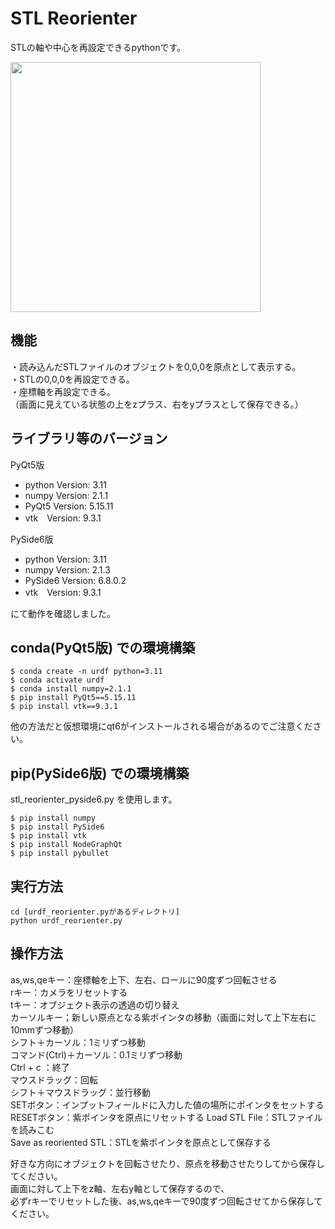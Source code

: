 # STL Reorienter  
STLの軸や中心を再設定できるpythonです。  

<img width="400" src="https://github.com/user-attachments/assets/0732bd7a-2c48-4147-bbb5-7af2c1a22864">
  
## 機能  
・読み込んだSTLファイルのオブジェクトを0,0,0を原点として表示する。  
・STLの0,0,0を再設定できる。  
・座標軸を再設定できる。  
（画面に見えている状態の上をzプラス、右をyプラスとして保存できる。）  
  
## ライブラリ等のバージョン  

PyQt5版  
- python Version: 3.11
- numpy Version: 2.1.1
- PyQt5 Version: 5.15.11
- vtk　Version: 9.3.1
     
PySide6版  
- python Version: 3.11
- numpy Version: 2.1.3
- PySide6 Version: 6.8.0.2
- vtk　Version: 9.3.1

にて動作を確認しました。  

## conda(PyQt5版) での環境構築

```  
$ conda create -n urdf python=3.11  
$ conda activate urdf  
$ conda install numpy=2.1.1  
$ pip install PyQt5==5.15.11  
$ pip install vtk==9.3.1  
```
他の方法だと仮想環境にqt6がインストールされる場合があるのでご注意ください。  

## pip(PySide6版)  での環境構築
  
stl_reorienter_pyside6.py を使用します。
  
```  
$ pip install numpy
$ pip install PySide6
$ pip install vtk
$ pip install NodeGraphQt
$ pip install pybullet
```

  
## 実行方法  
```
cd [urdf_reorienter.pyがあるディレクトリ]  
python urdf_reorienter.py  
```  
  
## 操作方法  
as,ws,qeキー：座標軸を上下、左右、ロールに90度ずつ回転させる  
rキー：カメラをリセットする  
tキー：オブジェクト表示の透過の切り替え  
カーソルキー；新しい原点となる紫ポインタの移動（画面に対して上下左右に10mmずつ移動）  
シフト＋カーソル：1ミリずつ移動  
コマンド(Ctrl)＋カーソル：0.1ミリずつ移動  
Ctrl + c ：終了  
マウスドラッグ：回転  
シフト＋マウスドラッグ：並行移動  
SETボタン：インプットフィールドに入力した値の場所にポインタをセットする
RESETボタン：紫ポインタを原点にリセットする
Load STL File：STLファイルを読みこむ  
Save as reoriented STL：STLを紫ポインタを原点として保存する
  
好きな方向にオブジェクトを回転させたり、原点を移動させたりしてから保存してください。  
画面に対して上下をz軸、左右y軸として保存するので、  
必ずrキーでリセットした後、as,ws,qeキーで90度ずつ回転させてから保存してください。  
